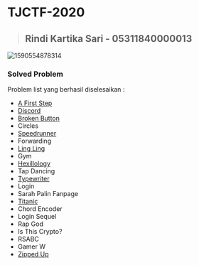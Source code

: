 # TJCTF-2020
> Rindi Kartika Sari - 05311840000013
> ---
![1590554878314](https://user-images.githubusercontent.com/49342639/82978957-0ca0b100-a010-11ea-9562-a481d7807b6d.jpg)
### Solved Problem
Problem list yang berhasil diselesaikan :
- [A First Step](https://github.com/rindikar/TJCTF-2020_05311840000013_RindiKartikaSari/blob/master/A%20First%20Step/README.md)
- [Discord](https://github.com/rindikar/TJCTF-2020_05311840000013_RindiKartikaSari/blob/master/Discord/README.md)
- [Broken Button](https://github.com/rindikar/TJCTF-2020_05311840000013_RindiKartikaSari/blob/master/Broken%20Button/README.md)
- Circles
- [Speedrunner](https://github.com/rindikar/TJCTF-2020_05311840000013_RindiKartikaSari/blob/master/Speedrunner/README.md)
- Forwarding
- [Ling Ling](https://github.com/rindikar/TJCTF-2020_05311840000013_RindiKartikaSari/blob/master/Ling%20Ling/README.md)
- Gym
- [Hexillology](https://github.com/rindikar/TJCTF-2020_05311840000013_RindiKartikaSari/blob/master/Hexillology/README.md)
- Tap Dancing
- [Typewriter](https://github.com/rindikar/TJCTF-2020_05311840000013_RindiKartikaSari/blob/master/Typewriter/README.md)
- Login
- Sarah Palin Fanpage
- [Titanic](https://github.com/rindikar/TJCTF-2020_05311840000013_RindiKartikaSari/tree/master/Titanic)
- Chord Encoder
- Login Sequel
- Rap God
- Is This Crypto?
- RSABC
- Gamer W
- [Zipped Up](https://github.com/rindikar/TJCTF-2020_05311840000013_RindiKartikaSari/tree/master/Zipped%20Up)
